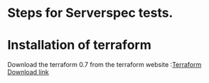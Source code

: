 # Steps for Serverspec tests.

# Installation of terraform 

Download the terraform 0.7 from the terraform website :[Terraform Download link]
             


[Terraform Download link]:https://releases.hashicorp.com/terraform/0.7.13/terraform_0.7.13_linux_amd64.zip
